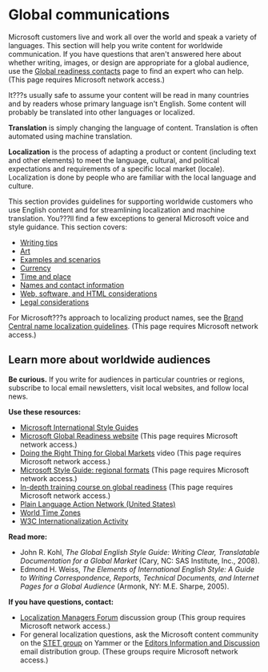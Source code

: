 # Global communications

Microsoft
customers live and work all over the world and speak a variety of
languages. This section will help you write content for worldwide
communication. If you have questions that aren't answered here about
whether writing, images, or design are appropriate for a global
audience, use the [Global readiness contacts](https://microsoft.sharepoint.com/teams/celaGlobalReadiness/Pages/Contact-Us.aspx) page to find an expert who can help. (This page requires Microsoft network access.)

It???s
usually safe to assume your content will be read in many countries and
by readers whose primary language isn't English. Some content
will probably be translated into other languages or localized. 

**Translation** is simply changing the language of content. Translation is often automated using machine translation.

**Localization** is
the process of adapting a product or content (including text
and other elements) to meet the language, cultural, and political
expectations and requirements of a specific local market (locale). Localization is done by people who are familiar with the local language and culture.

This
section provides guidelines for supporting worldwide customers who use
English content and for streamlining localization and machine
translation. You???ll find a few exceptions to general Microsoft voice and
style guidance. This section covers:

  - [Writing tips](/style-guide/global-communications/writing-tips)
  - [Art](/style-guide/global-communications/art)
  - [Examples and scenarios](/style-guide/global-communications/examples-scenarios)
  - [Currency](/style-guide/global-communications/currency)
  - [Time and place](/style-guide/global-communications/time-place)
  - [Names and contact information](/style-guide/global-communications/names-contact-information)
  - [Web, software, and HTML considerations](/style-guide/global-communications/web-software-html-considerations)
  - [Legal considerations](/style-guide/global-communications/legal-considerations)

For Microsoft???s approach to localizing product names, see the [Brand Central name localization guidelines](https://microsoft.sharepoint.com/teams/BrandCentral/Guidelines/Microsoft_naming_playbook_Localization.pdf "name localization guidelines on Brand Central"). (This page requires Microsoft network access.)

## Learn more about worldwide audiences

**Be curious.**
If you write for audiences in particular countries or regions,
subscribe to local email newsletters, visit local websites, and
follow local news. 

**Use these resources:**

  - [Microsoft International Style Guides](http://worldready.cloudapp.net/)
  - [Microsoft Global Readiness website](https://microsoft.sharepoint.com/teams/celaGlobalReadiness/Pages/Home.aspx) (This page requires Microsoft network access.)
  - [Doing the Right Thing for Global Markets](https://microsoft.sharepoint.com/sites/infopedia/media/details/AEVD-3-115787 "Video explaining the importance of global readiness") video (This page requires Microsoft network access.)
  - [Microsoft Style Guide: regional formats](https://worldready.cloudapp.net/MarketReadiness/Locale) (This page requires Microsoft network access.)
  - [In-depth training course on global readiness](https://learn.microsoft.com/activity/190102/Launch#/ "Training course from Global Readiness team") (This page requires Microsoft network access.)
  - [Plain Language Action Network (United States)](http://www.plainlanguage.gov/)
  - [World Time Zones](http://www.worldtimeserver.com/)
  - [W3C Internationalization Activity](http://www.w3.org/international/)

**Read more:**

  - John R. Kohl, *The Global English Style Guide: Writing Clear, Translatable Documentation for a Global Market* (Cary, NC: SAS Institute, Inc., 2008).
  - Edmond H. Weiss, *The
    Elements of International English Style: A Guide to Writing
    Correspondence, Reports, Technical Documents, and Internet Pages for a
    Global Audience* (Armonk, NY: M.E. Sharpe, 2005). 

**If you have questions, contact:**

  - [Localization Managers Forum](mailto:ms4n@microsoft.com) discussion group (This group requires Microsoft network access.)
  - For general localization questions, ask the Microsoft content community on the [STET group](https://www.yammer.com/microsoft.com/#/threads/inGroup?type=in_group&feedId=2937380 "STET Yammer group") on Yammer or the [Editors Information and Discussion](http://idwebelements/GroupManagement.aspx?Group=stet&Operation=join "Join stet@microsoft.com") email distribution group. (These groups require Microsoft network access.)
